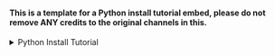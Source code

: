#### This is a template for a Python install tutorial embed, please do not remove ANY credits to the original channels in this.
<details>
  <summary>Python Install Tutorial</summary>

> ### [Python Installation Guide](https://www.youtube.com/watch?v=ddGTXBhaGWA)
> #### [@Amit.Thinks](https://www.youtube.com/@Amit.Thinks)
> 
>  <a href="https://www.youtube.com/watch?v=ddGTXBhaGWA">
> <div align="center">
>
>  https://github.com/user-attachments/assets/f069793d-8245-4164-aaeb-631a388f9df3
>  </div>
>
> In this video, learn to download and install Python 3.13.5 on Windows 11. We will also run a sample Python code.
>
>
> Python Tutorial (English): https://bit.ly/3znnb1y
>
> Python Tutorial (Hindi): https://youtu.be/b97WsOM9BYg
>
> Python Study Material: https://studyopedia.com/tutorials/python3/
> 
> Google Colab Tutorial: https://youtu.be/iMlMfrXJYSg
> 
> Anaconda Tutorial: https://youtu.be/ovlID7gefzE
> 
> Jupyter Notebook Tutorial: https://youtu.be/Ou-7G9VQugg
> 
> PyCharm Tutorial: https://youtu.be/nixcq6mEGWQ
> 
> Pandas Tutorial (English): https://youtu.be/yFoVs3_wvPo
> 
> Pandas Tutorial (Hindi): https://youtu.be/57POFzZ7f60
> 
> NumPy Tutorial (English): https://youtu.be/WsENswmSz6M
> 
> NumPy Tutorial (Hindi): https://youtu.be/roqStVWNR7Q
> 
> Matplotlib Tutorial (English): https://youtu.be/DFBkTIhptOQ
> 
> Matplotlib Tutorial (Hindi): https://youtu.be/vBCXsAd_swk
> 
> #Python #Windows #installation
> -------------------------------------------------------------------------------
> 
> ✔️My Website - https://studyopedia.com
> 
> ✔️Join Us at 59/month: https://bit.ly/3WV9sXK
> 
> ✔️Data Analytics Tutorial: https://bit.ly/48MxVTU
> 
> ✔️Web Dev Tutorial: https://bit.ly/3tl9nlp
> 
> ✔️Free Study Material: https://bit.ly/3K7lzbP
> 
> 👉  Follow me
> LinkedIn - https://bit.ly/3C1CY4v
> Instagram - https://bit.ly/3z8Fg1d
> ---------------------------------------------------------------------------------
> 
> Tableau Tutorial⭐️https://youtu.be/4aTvjpdOMT4
> 
> Power BI Tutorial⭐️https://youtu.be/OITCW7ETz-M
> 
> Generative AI Course (English)⭐️https://bit.ly/3Vhsbxv
> 
> Generative AI Course (Hindi) ⭐️ https://bit.ly/3V76ZKp
> 
> Python Tutorial (English)⭐️ https://youtu.be/HakXpkXcjdI
> 
> Python Tutorial (Hindi)⭐️ https://youtu.be/b97WsOM9BYg
> 
> Pandas Tutorial (English)⭐️https://youtu.be/yFoVs3_wvPo
> 
> Pandas Tutorial (Hindi)⭐️https://youtu.be/57POFzZ7f60
> 
> NumPy Tutorial (English)⭐️https://youtu.be/WsENswmSz6M
> 
> NumPy Tutorial (Hindi)⭐️https://youtu.be/roqStVWNR7Q
> 
> Matplotlib Tutorial (English)⭐️https://youtu.be/DFBkTIhptOQ
> 
> Matplotlib Tutorial (Hindi)⭐️https://youtu.be/vBCXsAd_swk
> 
> Google Colab Tutorial ⭐️https://youtu.be/iMlMfrXJYSg
> 
> Anaconda Tutorial ⭐️ https://youtu.be/ovlID7gefzE
> 
> PyCharm Tutorial ⭐️https://youtu.be/nixcq6mEGWQ
> 
> SQL Tutorial ⭐️https://youtu.be/7dcYlJcGhqk
> 
> MySQL Tutorial⭐️https://youtu.be/sgpDAiF-18o
> 
> MySQL Workbench Tutorial: https://youtu.be/UzodkZUt5JY
> 
> HTML Tutorial ⭐️https://bit.ly/3VHaUvq
> 
> jQuery Tutorial (English)⭐️https://youtu.be/5BTWmXFOKlc
> 
> jQuery Tutorial (Hindi)⭐️https://youtu.be/bvmAsDvQ1NM
> 
> Bootstrap Tutorial⭐️https://youtu.be/nahewStckVU
> 
> ►  Programming - Free Study Material (Downloadable)
> 
> Machine Learning⭐️ https://studyopedia.com/tutorials/machine-learning
> 
> Deep Learning⭐️https://studyopedia.com/tutorials/deep-learning
> 
> Tableau ⭐️https://studyopedia.com/tutorials/tableau
> 
> Power BI ⭐️https://studyopedia.com/tutorials/power-bi
> 
> Python ⭐️https://studyopedia.com/tutorials/python3
> 
> Numpy ⭐️https://studyopedia.com/tutorials/numpy
> 
> Pandas ⭐️https://studyopedia.com/tutorials/pandas
> 
> Matplotlib ⭐️https://studyopedia.com/tutorials/matplotlib
> 
> Java ⭐️https://studyopedia.com/tutorials/java
> 
> C ⭐️https://studyopedia.com/tutorials/c-programming
> 
> C++ ⭐️https://studyopedia.com/tutorials/cpp/
> 
> C# ⭐️https://studyopedia.com/tutorials/csharp/
> 
> Android ⭐️https://studyopedia.com/tutorials/android
> R ⭐️https://studyopedia.com/tutorials/r-tutorial
> 
> Bootstrap⭐️https://studyopedia.com/tutorials/bootstrap/
> 
> HTML5 ⭐️https://studyopedia.com/tutorials/html5
> 
> JavaScript⭐️https://studyopedia.com/tutorials/javascript/
> 
> jQuery⭐️https://studyopedia.com/tutorials/jquery/
> 
> ►  Database  - Free Study Material (Downloadable)
> SQL ⭐️https://studyopedia.com/tutorials/sql
> 
> MySQL ⭐️https://studyopedia.com/tutorials/mysql
> 
> MongoDB⭐️https://studyopedia.com/tutorials/mongodb
> 
> Python🔥https://studyopedia.com/java/java-interview-questions-and-answers
> 
> Java 🔥https://studyopedia.com/python3/python-multiple-choice-questions/
> 
> Android🔥https://studyopedia.com/android/android-interview-questions/
> 
> ReactJS🔥https://studyopedia.com/reactjs/react-interview-questions
> 
> Bootstrap 🔥https://studyopedia.com/bootstrap/bootstrap-interview-questions
> 
> SQL 🔥https://studyopedia.com/sql/sql-interview-questions
> 
> MongoDB 🔥https://studyopedia.com/mongodb/mongodb-interview-questions
> 
> MySQL 🔥https://studyopedia.com/mysql/mysql-interview-questions
> 
> 👉 About Amit Thinks YouTube Channel
> I am Amit Diwan, a self-made Entrepreneur, running "Amit Thinks", a Tech YouTube Channel. Also running an E-Learning website "[studyopedia.com](https://studyopedia.com)".  We publish videos in  English and Hindi on Programming, Databases, and Web Dev Technologies. I have left a job offer from Accenture and 3 government jobs to follow my dream of being an
> entrepreneur.
>
> Join this channel to get access to the perks:
> https://www.youtube.com/channel/UCgnr2Lkl1LZf0IOKRDAoJ2g/join
>
> ►  Subscribe
> https://www.youtube.com/@Amit.Thinks/
</details>
